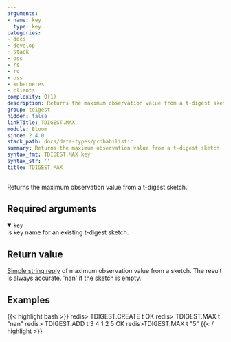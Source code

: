 ```yaml
---
arguments:
- name: key
  type: key
categories:
- docs
- develop
- stack
- oss
- rs
- rc
- oss
- kubernetes
- clients
complexity: O(1)
description: Returns the maximum observation value from a t-digest sketch
group: tdigest
hidden: false
linkTitle: TDIGEST.MAX
module: Bloom
since: 2.4.0
stack_path: docs/data-types/probabilistic
summary: Returns the maximum observation value from a t-digest sketch
syntax_fmt: TDIGEST.MAX key
syntax_str: ''
title: TDIGEST.MAX
---
```

Returns the maximum observation value from a t-digest sketch.

## Required arguments

<details open><summary><code>key</code></summary>
is key name for an existing t-digest sketch.
</details>

## Return value

[Simple string reply](/docs/reference/protocol-spec#simple-strings) of maximum observation value from a sketch. The result is always accurate. 'nan' if the sketch is empty.

## Examples

{{< highlight bash >}}
redis> TDIGEST.CREATE t
OK
redis> TDIGEST.MAX t
"nan"
redis> TDIGEST.ADD t 3 4 1 2 5
OK
redis>TDIGEST.MAX t
"5"
{{< / highlight >}}
